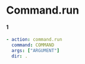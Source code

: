 # Command.run

#### 1

```yaml
- action: command.run
  command: COMMAND
  args: ["ARGUMENT"]
  dir: .
```

